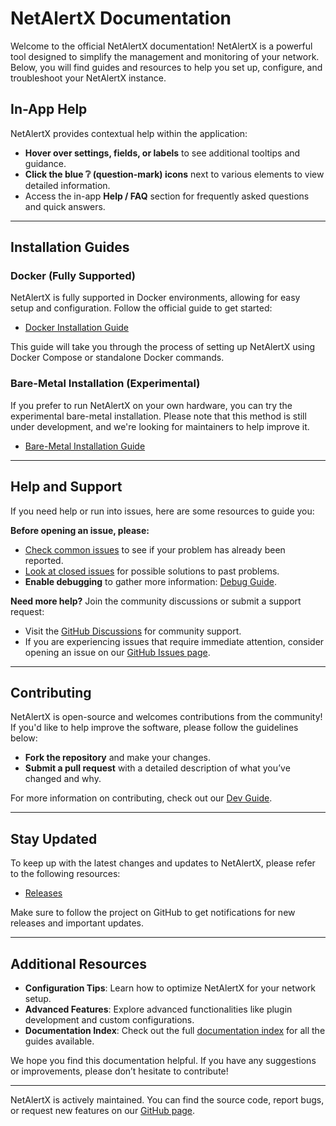 # NetAlertX Documentation

Welcome to the official NetAlertX documentation! NetAlertX is a powerful tool designed to simplify the management and monitoring of your network. Below, you will find guides and resources to help you set up, configure, and troubleshoot your NetAlertX instance.

## In-App Help

NetAlertX provides contextual help within the application:

- **Hover over settings, fields, or labels** to see additional tooltips and guidance.
- **Click the blue ❔ (question-mark) icons** next to various elements to view detailed information.
- Access the in-app **Help / FAQ** section for frequently asked questions and quick answers.

---

## Installation Guides

### Docker (Fully Supported)

NetAlertX is fully supported in Docker environments, allowing for easy setup and configuration. Follow the official guide to get started:

- [Docker Installation Guide](https://github.com/jokob-sk/NetAlertX/blob/main/dockerfiles/README.md)

This guide will take you through the process of setting up NetAlertX using Docker Compose or standalone Docker commands.

### Bare-Metal Installation (Experimental)

If you prefer to run NetAlertX on your own hardware, you can try the experimental bare-metal installation. Please note that this method is still under development, and we're looking for maintainers to help improve it.

- [Bare-Metal Installation Guide](./HW_INSTALL.md)

---

## Help and Support

If you need help or run into issues, here are some resources to guide you:

**Before opening an issue, please:**

  - [Check common issues](./DEBUG_TIPS.md#common-issues) to see if your problem has already been reported.
  - [Look at closed issues](https://github.com/jokob-sk/NetAlertX/issues?q=is%3Aissue+is%3Aclosed) for possible solutions to past problems.
  - **Enable debugging** to gather more information: [Debug Guide](./DEBUG_TIPS.md).
  
**Need more help?** Join the community discussions or submit a support request:

  - Visit the [GitHub Discussions](https://github.com/jokob-sk/NetAlertX/discussions) for community support.
  - If you are experiencing issues that require immediate attention, consider opening an issue on our [GitHub Issues page](https://github.com/jokob-sk/NetAlertX/issues).

---

## Contributing

NetAlertX is open-source and welcomes contributions from the community! If you'd like to help improve the software, please follow the guidelines below:

- **Fork the repository** and make your changes.
- **Submit a pull request** with a detailed description of what you’ve changed and why.

For more information on contributing, check out our [Dev Guide](./DEV_ENV_SETUP.md).

---

## Stay Updated

To keep up with the latest changes and updates to NetAlertX, please refer to the following resources:

- [Releases](https://github.com/jokob-sk/NetAlertX/releases)

Make sure to follow the project on GitHub to get notifications for new releases and important updates.

---

## Additional Resources

- **Configuration Tips**: Learn how to optimize NetAlertX for your network setup.
- **Advanced Features**: Explore advanced functionalities like plugin development and custom configurations.
- **Documentation Index**: Check out the full [documentation index](https://github.com/jokob-sk/NetAlertX/tree/main/docs) for all the guides available.

We hope you find this documentation helpful. If you have any suggestions or improvements, please don’t hesitate to contribute!

---
NetAlertX is actively maintained. You can find the source code, report bugs, or request new features on our [GitHub page](https://github.com/jokob-sk/NetAlertX).

